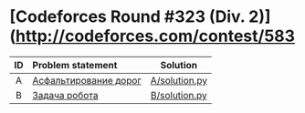 # [Codeforces Round #323 (Div. 2)](http://codeforces.com/contest/583

| ID  | Problem statement                                                                                 | Solution                           |
|:---:|:--------------------------------------------------------------------------------------------------|:----------------------------------:|
|  A  | [Асфальтирование дорог                             ](http://codeforces.com/contest/583/problem/A) | [A/solution.py](A/solution.py)     |
|  B  | [Задача робота                                     ](http://codeforces.com/contest/583/problem/B) | [B/solution.py](B/solution.py)     |
